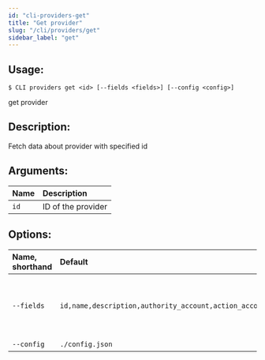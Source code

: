 ```yaml
---
id: "cli-providers-get"
title: "Get provider"
slug: "/cli/providers/get"
sidebar_label: "get"
---
```


## Usage:

```shell
$ CLI providers get <id> [--fields <fields>] [--config <config>]
```

get provider

## Description:

Fetch data about provider with specified id

## Arguments:

|**Name**|**Description**|
| :- | :- |
|`id`|ID of the provider|

## Options:

|**Name, shorthand**|**Default**|**Description**|
| :- | :- | :- |
|`--fields`|`id,name,description,authority_account,action_account`|A comma-separated list of fields `id, name, description, authority_account, action_account, modified_date`
|`--config`|`./config.json`|Path to a config file|